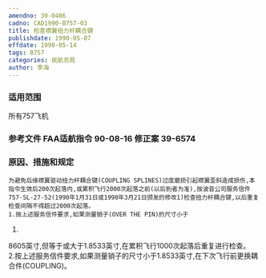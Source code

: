 ```yaml
---
amendno: 39-0406  
cadno: CAD1990-B757-03  
title: 检查襟翼扭力杆耦合键  
publishdate: 1990-05-07  
effdate: 1990-05-14  
tags: B757  
categories: 民航总局  
author: 李海  
---
```

  
### 适用范围  
所有757飞机  
  
<!--more-->  
### 参考文件    FAA适航指令 90-08-16 修正案 39-6574  
  
### 原因、措施和规定  
    为避免后缘襟翼驱动扭力杆耦合键(COUPLING SPLINES)过度磨损引起襟翼歪斜造成损伤,本指令生效后200次起落内,或累积飞行2000次起落之前(以后到者为准),按波音公司服务信件757-SL-27-52(1990年1月31日或1990年3月21日颁发的修改1)检查扭力杆耦合键,以后重复检查间隔不得超过2000次起落。  
    1.按上述服务信件要求,如果测量销子(OVER THE PIN)的尺寸小于  
1.  
8605英寸,但等于或大于1.8533英寸,在累积飞行1000次起落后重复进行检查。  
    2.按上述服务信件要求,如果测量销子的尺寸小于1.8533英寸,在下次飞行前更换耦合件(COUPLING)。  
  
